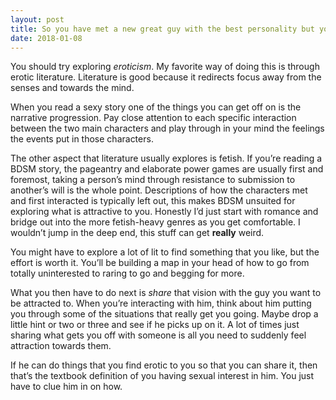 ```yaml
---
layout: post
title: So you have met a new great guy with the best personality but you have zero physical&#47;sexual attraction towards them. What can you do to feel attracted to them?
date: 2018-01-08
---
```


<p>You should try exploring <i>eroticism</i>. My favorite way of doing this is through erotic literature. Literature is good because it redirects focus away from the senses and towards the mind.</p><p>When you read a sexy story one of the things you can get off on is the narrative progression. Pay close attention to each specific interaction between the two main characters and play through in your mind the feelings the events put in those characters.</p><p>The other aspect that literature usually explores is fetish. If you’re reading a BDSM story, the pageantry and elaborate power games are usually first and foremost, taking a person’s mind through resistance to submission to another’s will is the whole point. Descriptions of how the characters met and first interacted is typically left out, this makes BDSM unsuited for exploring what is attractive to you. Honestly I’d just start with romance and bridge out into the more fetish-heavy genres as you get comfortable. I wouldn’t jump in the deep end, this stuff can get <b>really</b> weird.</p><p>You might have to explore a lot of lit to find something that you like, but the effort is worth it. You’ll be building a map in your head of how to go from totally uninterested to raring to go and begging for more.</p><p>What you then have to do next is <i>share</i> that vision with the guy you want to be attracted to. When you’re interacting with him, think about him putting you through some of the situations that really get you going. Maybe drop a little hint or two or three and see if he picks up on it. A lot of times just sharing what gets you off with someone is all you need to suddenly feel attraction towards them.</p><p>If he can do things that you find erotic to you so that you can share it, then that’s the textbook definition of you having sexual interest in him. You just have to clue him in on how.</p>
